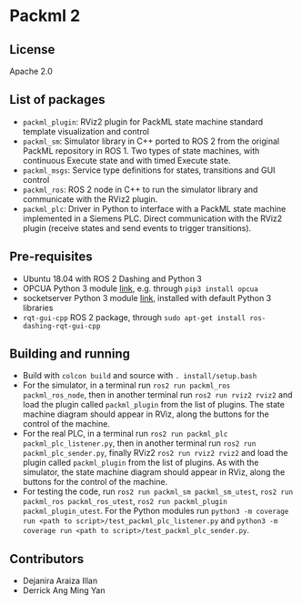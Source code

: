 # Packml 2 

## License
Apache 2.0

## List of packages
* `packml_plugin`: RViz2 plugin for PackML state machine standard template visualization and control
* `packml_sm`: Simulator library in C++ ported to ROS 2 from the original PackML repository in ROS 1. Two types of state machines, with continuous Execute state and with timed Execute state.
* `packml_msgs`: Service type definitions for states, transitions and GUI control
* `packml_ros`: ROS 2 node in C++ to run the simulator library and communicate with the RViz2 plugin.
* `packml_plc`: Driver in Python to interface with a PackML state machine implemented in a Siemens PLC. Direct communication with the RViz2 plugin (receive states and send events to trigger transitions). 

## Pre-requisites
* Ubuntu 18.04 with ROS 2 Dashing and Python 3
* OPCUA Python 3 module [link](https://github.com/FreeOpcUa/python-opcua), e.g. through `pip3 install opcua`
* socketserver Python 3 module [link](https://github.com/python/cpython/blob/3.7/Lib/socketserver.py), installed with default Python 3 libraries
* `rqt-gui-cpp` ROS 2 package, through `sudo apt-get install ros-dashing-rqt-gui-cpp`

## Building and running
* Build with `colcon build` and source with `. install/setup.bash`
* For the simulator, in a terminal run `ros2 run packml_ros packml_ros_node`, then in another terminal run `ros2 run rviz2 rviz2` and load the plugin called `packml_plugin` from the list of plugins. The state machine diagram should appear in RViz, along the buttons for the control of the machine.
* For the real PLC, in a terminal run `ros2 run packml_plc packml_plc_listener.py`, then in another terminal run `ros2 run packml_plc_sender.py`, finally RViz2 `ros2 run rviz2 rviz2` and load the plugin called `packml_plugin` from the list of plugins. As with the simulator, the state machine diagram should appear in RViz, along the buttons for the control of the machine.
* For testing the code, run `ros2 run packml_sm packml_sm_utest`, `ros2 run packml_ros packml_ros_utest`, `ros2 run packml_plugin packml_plugin_utest`. For the Python modules run `python3 -m coverage run <path to script>/test_packml_plc_listener.py` and `python3 -m coverage run <path to script>/test_packml_plc_sender.py`. 

## Contributors
* Dejanira Araiza Illan
* Derrick Ang Ming Yan

